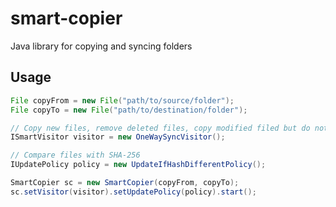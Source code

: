 # smart-copier
Java library for copying and syncing folders

## Usage
````java
File copyFrom = new File("path/to/source/folder");
File copyTo = new File("path/to/destination/folder");

// Copy new files, remove deleted files, copy modified filed but do not touch the other files
ISmartVisitor visitor = new OneWaySyncVisitor();

// Compare files with SHA-256
IUpdatePolicy policy = new UpdateIfHashDifferentPolicy();

SmartCopier sc = new SmartCopier(copyFrom, copyTo);
sc.setVisitor(visitor).setUpdatePolicy(policy).start();
````
